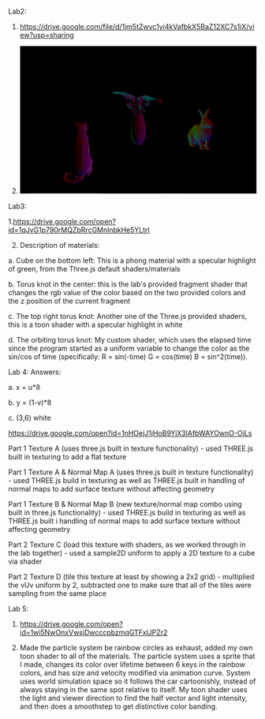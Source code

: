 Lab2:

1. https://drive.google.com/file/d/1jm5tZwvc1yi4kVafbkX5BaZ12XC7s1iX/view?usp=sharing

2. ![](lab2/CatBunnyScrsht.png)

Lab3:

1.https://drive.google.com/open?id=1qJvG1p790rMQZbRrcGMnlnbkHe5YLtrI

2. Description of materials:

  a. Cube on the bottom left: This is a phong material with a specular highlight of green, from the Three.js default shaders/materials
  
  b. Torus knot in the center: this is the lab's provided fragment shader that changes the rgb value of the color based on the two provided colors and the z position of the current fragment
  
  c. The top right torus knot: Another one of the Three.js provided shaders, this is a toon shader with a specular highlight in white
  
  d. The orbiting torus knot: My custom shader, which uses the elapsed time since the program started as a uniform variable to change the color as the sin/cos of time (specifically: R = sin(-time) G = cos(time) B = sin^2(time)).

Lab 4:
Answers:

  a. x = u*8
  
  b. y = (1-v)*8
  
  c. (3,6) white
  
https://drive.google.com/open?id=1nHOejJ1jHoB9YiX3IAfbWAYOwnO-OiLs

Part 1 Texture A (uses three.js built in texture functionality) - used THREE.js built in texturing to add a flat texture

Part 1 Texture A & Normal Map A (uses three.js built in texture functionality) - used THREE.js build in texturing as well as THREE.js built in handling of normal maps to add surface texture without affecting geometry

Part 1 Texture B & Normal Map B (new texture/normal map combo using built in three.js functionality) - used THREE.js build in texturing as well as THREE.js built i handling of normal maps to add surface texture without affecting geometry

Part 2 Texture C (load this texture with shaders, as we worked through in the lab together) - used a sample2D uniform to apply a 2D texture to a cube via shader

Part 2 Texture D (tile this texture at least by showing a 2x2 grid) - multiplied the vUv uniform by 2, subtracted one to make sure that all of the tiles were sampling from the same place

Lab 5:
1. https://drive.google.com/open?id=1wi5NwOnxVwsjDwcccpbzmqGTFxlJPZr2

2. Made the particle system be rainbow circles as exhaust, added my own toon shader to all of the materials. The particle system uses a sprite that I made, changes its color over lifetime between 6 keys in the rainbow colors, and has size and velocity modified via animation curve. System uses world simulation space so it follows the car cartoonishly, instead of always staying in the same spot relative to itself. My toon shader uses the light and viewer direction to find the half vector and light intensity, and then does a smoothstep to get distinctive color banding.
